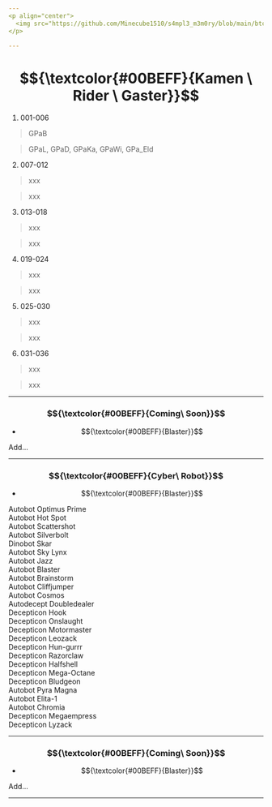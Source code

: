 ```yaml
---
<p align="center">
  <img src="https://github.com/Minecube1510/s4mpl3_m3m0ry/blob/main/btc_img/a01_GFB.png", width="100">
</p>

---
```


# $${\textcolor{#00BEFF}{Kamen \ Rider \ Gaster}}$$

1. 001-006
> GPaB

> GPaL, GPaD, GPaKa, GPaWi, GPa_Eld

2. 007-012
> xxx

> xxx

3. 013-018
> xxx

> xxx

4. 019-024
> xxx

> xxx

5. 025-030
> xxx

> xxx

6. 031-036
> xxx

> xxx

---

### $${\textcolor{#00BEFF}{Coming\ Soon}}$$

- $${\textcolor{#00BEFF}{Blaster}}$$

Add...

---

### $${\textcolor{#00BEFF}{Cyber\ Robot}}$$

- $${\textcolor{#00BEFF}{Blaster}}$$

Autobot Optimus Prime<br>
Autobot Hot Spot<br>
Autobot Scattershot<br>
Autobot Silverbolt<br>
Dinobot Skar<br>
Autobot Sky Lynx<br>
Autobot Jazz<br>
Autobot Blaster<br>
Autobot Brainstorm<br>
Autobot Cliffjumper<br>
Autobot Cosmos<br>
Autodecept Doubledealer<br>
Decepticon Hook<br>
Decepticon Onslaught<br>
Decepticon Motormaster<br>
Decepticon Leozack<br>
Decepticon Hun-gurrr<br>
Decepticon Razorclaw<br>
Decepticon Halfshell<br>
Decepticon Mega-Octane<br>
Decepticon Bludgeon<br>
Autobot Pyra Magna<br>
Autobot Elita-1<br>
Autobot Chromia<br>
Decepticon Megaempress<br>
Decepticon Lyzack

---

### $${\textcolor{#00BEFF}{Coming\ Soon}}$$

- $${\textcolor{#00BEFF}{Blaster}}$$

Add...

---
